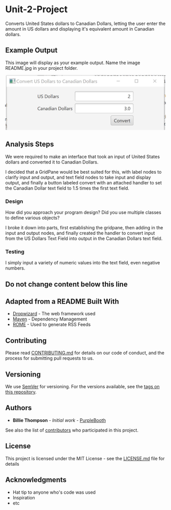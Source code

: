 # Unit-2-Project

Converts United States dollars to Canadian Dollars, letting the user enter the amount in US dollars and displaying it's equivalent amount in Canadian dollars. 



## Example Output

This image will display as your example output. Name the image README.jpg in your project folder.

![Sample Output](README.jpg)

## Analysis Steps

We were required to make an interface that took an input of United States dollars and converted it to Canadian Dollars. 

I decided that a GridPane would be best suited for this, with label nodes to clarify input and output, and text field nodes to take input and display output, and finally a button labeled convert with an attached handler to set the Canadian Dollar text field to 1.5 times the first text field. 



### Design

How did you approach your program design? Did you use multiple classes to define various objects?

I broke it down into parts, first establishing the gridpane, then adding in the input and output nodes, and finally created the handler to convert input from the US Dollars Text Field into output in the Canadian Dollars text field. 

### Testing

I simply input a variety of numeric values into the text field, even negative numbers. 




## Do not change content below this line
## Adapted from a README Built With

* [Dropwizard](http://www.dropwizard.io/1.0.2/docs/) - The web framework used
* [Maven](https://maven.apache.org/) - Dependency Management
* [ROME](https://rometools.github.io/rome/) - Used to generate RSS Feeds

## Contributing

Please read [CONTRIBUTING.md](https://gist.github.com/PurpleBooth/b24679402957c63ec426) for details on our code of conduct, and the process for submitting pull requests to us.

## Versioning

We use [SemVer](http://semver.org/) for versioning. For the versions available, see the [tags on this repository](https://github.com/your/project/tags). 

## Authors

* **Billie Thompson** - *Initial work* - [PurpleBooth](https://github.com/PurpleBooth)

See also the list of [contributors](https://github.com/your/project/contributors) who participated in this project.

## License

This project is licensed under the MIT License - see the [LICENSE.md](LICENSE.md) file for details

## Acknowledgments

* Hat tip to anyone who's code was used
* Inspiration
* etc

